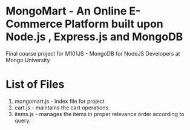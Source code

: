 # MongoMart - An Online E-Commerce Platform built upon Node.js , Express.js and MongoDB
Final course project for M101JS - MongoDB for NodeJS Developers at Mongo University
# List of Files
1. mongomart.js - index file for project
2. cart.js - maintains the cart operations
3. items.js - manages the items in proper relevance order according to query.
